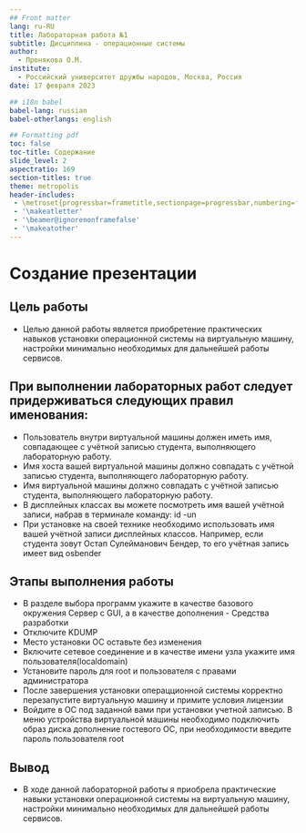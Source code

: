 ```yaml
---
## Front matter
lang: ru-RU
title: Лабораторная работа №1
subtitle: Дисциплина - операционные системы
author:
  - Пронякова О.М.
institute:
  - Российский университет дружбы народов, Москва, Россия
date: 17 февраля 2023

## i18n babel
babel-lang: russian
babel-otherlangs: english

## Formatting pdf
toc: false
toc-title: Содержание
slide_level: 2
aspectratio: 169
section-titles: true
theme: metropolis
header-includes:
 - \metroset{progressbar=frametitle,sectionpage=progressbar,numbering=fraction}
 - '\makeatletter'
 - '\beamer@ignorenonframefalse'
 - '\makeatother'
---
```



# Создание презентации

## Цель работы

 - Целью данной работы является приобретение практических навыков установки
операционной системы на виртуальную машину, настройки минимально необходимых
для дальнейшей работы сервисов.

## При выполнении лабораторных работ следует придерживаться следующих правил именования:

 - Пользователь внутри виртуальной машины должен иметь имя, совпадающее
с учётной записью студента, выполняющего лабораторную работу.
 - Имя хоста вашей виртуальной машины должно совпадать с учётной записью
студента, выполняющего лабораторную работу.
 - Имя виртуальной машины должно совпадать с учётной записью студента,
выполняющего лабораторную работу.
 - В дисплейных классах вы можете посмотреть имя вашей учётной записи,
набрав в терминале команду:
id -un
 - При установке на своей технике необходимо использовать имя вашей учётной записи дисплейных классов. Например, если студента зовут Остап Сулейманович Бендер, то его учётная запись имеет вид osbender

## Этапы выполнения работы
 
 - В разделе выбора программ укажите в качестве базового окружения Сервер с GUI, а в качестве дополнения - Средства разработки
 - Отключите KDUMP
 - Место установки ОС оставьте без изменения
 - Включите сетевое соединение и в качестве имени узла укажите имя пользователя(localdomain)
 - Установите пароль для root и пользователя с правами администратора
 - После завершения установки операцционной системы корректно перезапустите виртуальную машину и примите условия лицензии
 - Войдите в ОС под заданной вами при установки учетной записью. В меню устройства виртуальной машины необходимо подключить образ диска дополнение гостевого ОС, при необходимости введите пароль пользователя root
 
## Вывод
 
 - В ходе данной лабораторной работы я приобрела практические навыки
установки операционной системы на виртуальную машину, настройки минимально
необходимых для дальнейшей работы сервисов.
